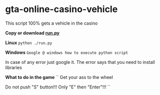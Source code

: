 # gta-online-casino-vehicle
This script 100% gets a vehicle in the casino

**Copy or download [run.py](https://github.com/Telonko/gta-online-casino-vehicle/blob/master/run.py)**

**Linux**
``python ./run.py``

**Windows**
``Google @ windows how to execute python script``

In case of any error just google it. The error says that you need to install libraries 


**What to do in the game**
`` Get your ass to the wheel

Do not push "S" button!!!
Only "E" then "Enter"!!!
``
